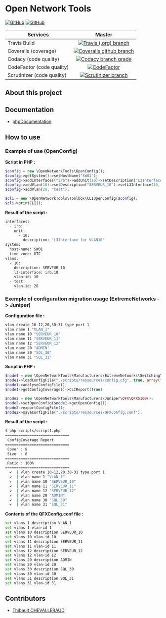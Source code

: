 # Open Network Tools
[![GitHub](https://img.shields.io/github/license/tchevalleraud/open-network-tools.svg?style=plastic)](https://github.com/tchevalleraud/open-network-tools/blob/master/LICENSE.md)
[![GitHub](https://img.shields.io/badge/github-io-lightgrey.svg?style=plastic)](https://tchevalleraud.github.io/open-network-tools/)

Services | Master
--- | :---: 
Travis Build | [![Travis (.org) branch](https://img.shields.io/travis/tchevalleraud/open-network-tools/master.svg?style=plastic)](https://travis-ci.org/tchevalleraud/open-network-tools/branches) 
Coveralls (coverage) | [![Coveralls github branch](https://img.shields.io/coveralls/github/tchevalleraud/open-network-tools/master.svg?style=plastic)](https://coveralls.io/github/tchevalleraud/open-network-tools)
Codacy (code quality) | [![Codacy branch grade](https://img.shields.io/codacy/grade/36c0fe7ce20f442a939689f793b197be/master.svg?style=plastic)](https://app.codacy.com/project/tchevalleraud/open-network-tools/dashboard)
CodeFactor (code quality) | [![CodeFactor](https://www.codefactor.io/repository/github/tchevalleraud/open-network-tools/badge/master?style=plastic)](https://www.codefactor.io/repository/github/tchevalleraud/open-network-tools/overview/master)
Scrutinizer (code quality) | [![Scrutinizer branch](https://img.shields.io/scrutinizer/g/tchevalleraud/open-network-tools/master.svg?style=plastic)](https://scrutinizer-ci.com/g/tchevalleraud/open-network-tools/)

## About this project
## Documentation
  - [phpDocumentation](https://tchevalleraud.github.io/open-network-tools/docs/)

## How to use
### Example of use (OpenConfig)
__Script in PHP :__
```php
$config = new \OpenNetworkTools\OpenConfig();
$config->getSystem()->setHostName("SW01");
$config->addInterfaces("irb")->addUnit(10)->setDescription("L3Interface for VLAN10");
$config->addVlan(10)->setDescription("SERVEUR_10")->setL3Interface(10, $config);
$config->addVlan(20, "test");

$cli = new \OpenNetworkTools\Toolbox\CLIOpenConfig($config);
$cli->printCLI();
```
__Result of the script :__
```bash
interfaces:
  - irb:
    unit:
      - 10:
        description: "L3Interface for VLAN10"
system:
  host-name: SW01
  time-zone: UTC
vlans:
  - 10:
    description: SERVEUR_10
    l3-interface: irb.10
    vlan-id: 10
  - test:
    vlan-id: 20

```
### Exemple of configuration migration usage (ExtremeNetworks -> Juniper)
__Configuration file :__
```bash
vlan create 10-12,20,30-31 type port 1
vlan name 1 "VLAN_1"
vlan name 10 "SERVEUR_10"
vlan name 11 "SERVEUR_11"
vlan name 12 "SERVEUR_12"
vlan name 20 "ADMIN"
vlan name 30 "SQL_30"
vlan name 31 "SQL_31"
```
__Script in PHP :__
```php
$node1 = new \OpenNetworkTools\Manufacturers\ExtremeNetworks\Switching\ERS\ERS5500();
$node1->loadConfigFile("./scripts/ressources/config.cfg", true, array("!", "\n"));
$node1->analyseConfigFile();
$node1->getConfigCoverage()->CLIReport(true)

$node2 = new \OpenNetworkTools\Manufacturers\Juniper\QFX\QFX5100();
$node2->setOpenConfig($node1->getOpenConfig());
$node2->exportConfigFile();
$node2->saveConfigFile("./scripts/ressources/QFXConfig.conf");
```
__Result of the script :__
```bash
$ php scripts/script1.php
=============================
 ConfigCoverage Report
=============================
 Cover : 8
 Size  : 8
=============================
 Ratio : 100%
=============================
  ✔  | vlan create 10-12,20,30-31 type port 1
  ✔  | vlan name 1 "VLAN_1"
  ✔  | vlan name 10 "SERVEUR_10"
  ✔  | vlan name 11 "SERVEUR_11"
  ✔  | vlan name 12 "SERVEUR_12"
  ✔  | vlan name 20 "ADMIN"
  ✔  | vlan name 30 "SQL_30"
  ✔  | vlan name 31 "SQL_31"
```
__Contents of the QFXConfig.conf file :__
```bash
set vlans 1 description VLAN_1
set vlans 1 vlan-id 1
set vlans 10 description SERVEUR_10
set vlans 10 vlan-id 10
set vlans 11 description SERVEUR_11
set vlans 11 vlan-id 11
set vlans 12 description SERVEUR_12
set vlans 12 vlan-id 12
set vlans 20 description ADMIN
set vlans 20 vlan-id 20
set vlans 30 description SQL_30
set vlans 30 vlan-id 30
set vlans 31 description SQL_31
set vlans 31 vlan-id 31
```
## Contributors
  - [Thibault CHEVALLERAUD](https://github.com/tchevalleraud/)